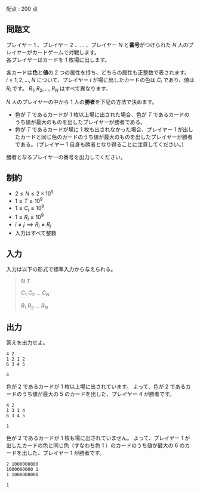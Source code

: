 配点 : $200$ 点

## 問題文

プレイヤー $1$ 、プレイヤー $2$ 、$\ldots$ 、プレイヤー $N$ と**番号**がつけられた $N$ 人のプレイヤーがカードゲームで対戦します。<br>
各プレイヤーはカードを $1$ 枚場に出します。

各カードは**色**と**値**の $2$ つの属性を持ち、どちらの属性も正整数で表されます。<br>
$i = 1, 2, \ldots, N$ について、プレイヤー $i$ が場に出したカードの色は $C_i$ であり、値は $R_i$ です。
$R_1, R_2, \ldots, R_N$ はすべて異なります。

$N$ 人のプレイヤーの中から $1$ 人の**勝者**を下記の方法で決めます。

- 色が $T$ であるカードが $1$ 枚以上場に出された場合、色が $T$ であるカードのうち値が最大のものを出したプレイヤーが勝者である。
- 色が $T$ であるカードが場に $1$ 枚も出されなかった場合、プレイヤー $1$ が出したカードと同じ色のカードのうち値が最大のものを出したプレイヤーが勝者である。（プレイヤー $1$ 自身も勝者となり得ることに注意してください。）

勝者となるプレイヤーの番号を出力してください。

## 制約

- $2 \leq N \leq 2 \times 10^5$
- $1 \leq T \leq 10^9$
- $1 \leq C_i \leq 10^9$
- $1 \leq R_i \leq 10^9$
- $i \neq j \implies R_i \neq R_j$
- 入力はすべて整数

## 入力

入力は以下の形式で標準入力から与えられる。

> $N$ $T$
> 
> $C_1$ $C_2$ $\ldots$ $C_N$
> 
> $R_1$ $R_2$ $\ldots$ $R_N$

## 出力

答えを出力せよ。

```input1
4 2
1 2 1 2
6 3 4 5
```

```output1
4
```

色が $2$ であるカードが $1$ 枚以上場に出されています。
よって、色が $2$ であるカードのうち値が最大の $5$ のカードを出した、プレイヤー $4$ が勝者です。

```input2
4 2
1 3 1 4
6 3 4 5
```

```output2
1
```

色が $2$ であるカードが $1$ 枚も場に出されていません。
よって、プレイヤー $1$ が出したカードの色と同じ色（すなわち色 $1$ ）のカードのうち値が最大の $6$ のカードを出した、プレイヤー $1$ が勝者です。

```input3
2 1000000000
1000000000 1
1 1000000000
```

```output3
1
```